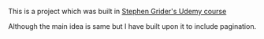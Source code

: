 This is a project which was built in [Stephen Grider's Udemy course](https://www.udemy.com/course/react-redux/)

Although the main idea is same but I have built upon it to include pagination.